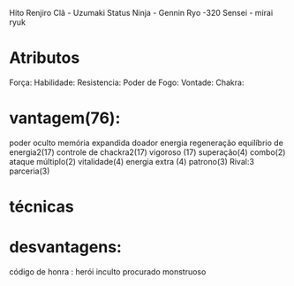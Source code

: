Hito Renjiro
Clã - Uzumaki 
Status Ninja  -
Gennin
Ryo -320
Sensei - mirai ryuk

# Atributos 
Força:
Habilidade:
Resistencia:
Poder de Fogo:
Vontade:
Chakra:

# vantagem(76):
poder oculto 
memória expandida 
doador energia
regeneração
equilíbrio de energia2(17)
controle de chackra2(17)
vigoroso (17)
superação(4)
combo(2)
ataque múltiplo(2)
vitalidade(4)
energia extra (4)
patrono(3) 
Rival:3
parceria(3)

# técnicas
# desvantagens: 
código de honra : herói 
inculto
procurado
monstruoso